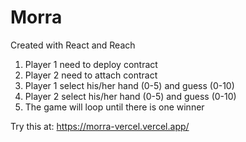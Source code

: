 # Morra
Created with React and Reach
1. Player 1 need to deploy contract
2. Player 2 need to attach contract
3. Player 1 select his/her hand (0-5) and guess (0-10)
4. Player 2 select his/her hand (0-5) and guess (0-10)
5. The game will loop until there is one winner

Try this at:
https://morra-vercel.vercel.app/
